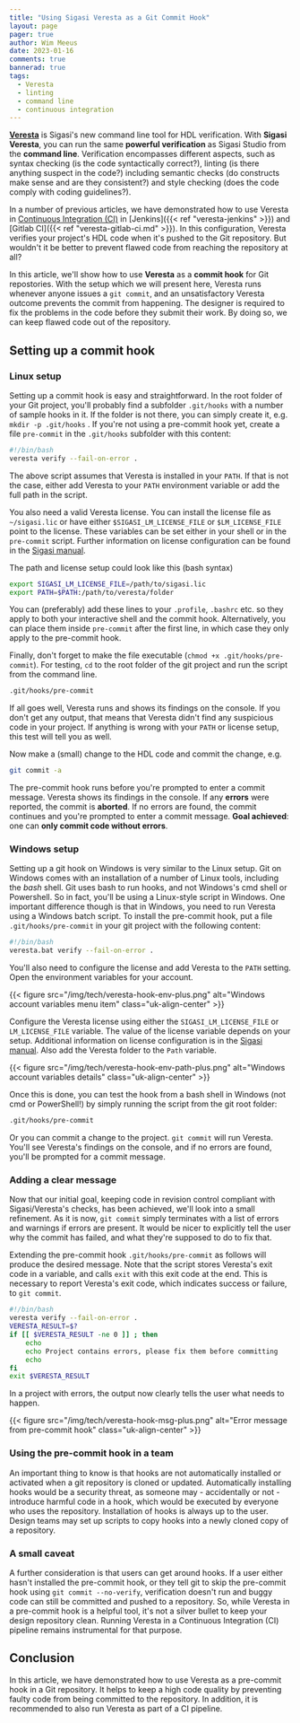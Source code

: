 ```yaml
---
title: "Using Sigasi Veresta as a Git Commit Hook"
layout: page 
pager: true
author: Wim Meeus
date: 2023-01-16
comments: true
bannerad: true
tags:
  - Veresta
  - linting
  - command line
  - continuous integration
---
```


[**Veresta**](https://www.sigasi.com/veresta) is Sigasi's new command
line tool for HDL verification.  With **Sigasi Veresta**, you can run
the same **powerful verification** as Sigasi Studio from the
**command line**.  Verification encompasses different aspects, such as
syntax checking (is the code syntactically correct?), linting (is there
anything suspect in the code?) including semantic checks (do constructs
make sense and are they consistent?) and style checking (does the code
comply with coding guidelines?).

In a number of previous articles, we have demonstrated how to use
Veresta in [Continuous Integration
(CI)](https://en.wikipedia.org/wiki/Continuous_integration) in
[Jenkins]({{< ref "veresta-jenkins" >}}) and [Gitlab CI]({{< ref "veresta-gitlab-ci.md" >}}).  In
this configuration, Veresta verifies your project's HDL code when
it's pushed to the Git repository.  But wouldn't it be better to prevent
flawed code from reaching the repository at all?

In this article, we'll show how to use **Veresta** as a **commit
hook** for Git repostories.  With the setup which we will present
here, Veresta runs whenever anyone issues a `git commit`, and an
unsatisfactory Veresta outcome prevents the commit from happening.
The designer is required to fix the problems in the code before they
submit their work.  By doing so, we can keep flawed code out of the
repository.

## Setting up a commit hook

### Linux setup

Setting up a commit hook is easy and straightforward. In the root
folder of your Git project, you'll probably find a subfolder
`.git/hooks` with a number of sample hooks in it.  If the folder is
not there, you can simply create it, e.g. `mkdir -p .git/hooks` .  If
you're not using a pre-commit hook yet, create a file `pre-commit` in
the `.git/hooks` subfolder with this content:

```sh
#!/bin/bash
veresta verify --fail-on-error .
```

The above script assumes that Veresta is installed in your `PATH`. If
that is not the case, either add Veresta to your `PATH` environment
variable or add the full path in the script.

You also need a valid Veresta license. You can install the license
file as `~/sigasi.lic` or have either `$SIGASI_LM_LICENSE_FILE` or
`$LM_LICENSE_FILE` point to the license. These variables can be set
either in your shell or in the `pre-commit` script.  Further
information on license configuration can be found in the [Sigasi
manual](/manual/eclipse/license-key/).

The path and license setup could look like this (bash syntax)

```sh
export SIGASI_LM_LICENSE_FILE=/path/to/sigasi.lic
export PATH=$PATH:/path/to/veresta/folder
```

You can (preferably) add these lines to your `.profile`, `.bashrc`
etc. so they apply to both your interactive shell and the commit
hook. Alternatively, you can place them inside `pre-commit` after the
first line, in which case they only apply to the pre-commit hook.

Finally, don't forget to make the file executable (`chmod +x
.git/hooks/pre-commit`).  For testing, `cd` to the root folder of the
git project and run the script from the command line.

```sh
.git/hooks/pre-commit
```

If all goes well, Veresta runs and shows its findings on the console.
If you don't get any output, that means that Veresta didn't find
any suspicious code in your project. If anything is wrong with
your `PATH` or license setup, this test will tell you as well.

Now make a (small) change to the HDL code and commit the change, e.g.

```sh
git commit -a
```

The pre-commit hook runs before you're prompted to enter a commit
message. Veresta shows its findings in the console. If any **errors**
were reported, the commit is **aborted**. If no errors are found, the
commit continues and you're prompted to enter a commit message. **Goal
achieved**: one can **only commit code without errors**.

### Windows setup

Setting up a git hook on Windows is very similar to the Linux
setup. Git on Windows comes with an installation of a number of Linux
tools, including the *bash* shell. Git uses bash to run hooks, and not
Windows's cmd shell or Powershell. So in fact, you'll be using a
Linux-style script in Windows. One important difference though is that
in Windows, you need to run Veresta using a Windows batch script. To
install the pre-commit hook, put a file `.git/hooks/pre-commit` in
your git project with the following content:

```sh
#!/bin/bash
veresta.bat verify --fail-on-error .
```

You'll also need to configure the license and add Veresta to the
`PATH` setting. Open the environment variables for your account.

{{< figure src="/img/tech/veresta-hook-env-plus.png" alt="Windows account variables menu item" class="uk-align-center" >}}

Configure the Veresta license using either the
`SIGASI_LM_LICENSE_FILE` or `LM_LICENSE_FILE` variable. The value of
the license variable depends on your setup. Additional information on
license configuration is in the [Sigasi
manual](/manual/eclipse/license-key/). Also add the Veresta folder to the
`Path` variable.

{{< figure src="/img/tech/veresta-hook-env-path-plus.png" alt="Windows account variables details" class="uk-align-center" >}}

Once this is done, you can test the hook from a bash shell in Windows
(not cmd or PowerShell!) by simply running the script from the git
root folder:

```sh
.git/hooks/pre-commit
```

Or you can commit a change to the project. `git commit` will run
Veresta. You'll see Veresta's findings on the console, and if no
errors are found, you'll be prompted for a commit message.

### Adding a clear message

Now that our initial goal, keeping code in revision control compliant
with Sigasi/Veresta's checks, has been achieved, we'll look into a
small refinement.  As it is now, `git commit` simply terminates with a
list of errors and warnings if errors are present.  It would be nicer
to explicitly tell the user why the commit has failed, and what
they're supposed to do to fix that.

Extending the pre-commit hook `.git/hooks/pre-commit` as follows will
produce the desired message.  Note that the script stores Veresta's
exit code in a variable, and calls `exit` with this exit code at the
end. This is necessary to report Veresta's exit code, which indicates
success or failure, to `git commit`.

```sh
#!/bin/bash
veresta verify --fail-on-error .
VERESTA_RESULT=$?
if [[ $VERESTA_RESULT -ne 0 ]] ; then
    echo
    echo Project contains errors, please fix them before committing
    echo
fi
exit $VERESTA_RESULT
```

In a project with errors, the output now clearly tells the user what needs to happen.

{{< figure src="/img/tech/veresta-hook-msg-plus.png" alt="Error message from pre-commit hook" class="uk-align-center" >}}

### Using the pre-commit hook in a team

An important thing to know is that hooks are not automatically
installed or activated when a git repository is cloned or updated.
Automatically installing hooks would be a security threat, as someone
may - accidentally or not - introduce harmful code in a hook, which
would be executed by everyone who uses the repository.  Installation
of hooks is always up to the user.  Design teams may set up scripts to
copy hooks into a newly cloned copy of a repository.

### A small caveat

A further consideration is that users can get around hooks. If a user
either hasn't installed the pre-commit hook, or they tell git to skip
the pre-commit hook using `git commit --no-verify`, verification
doesn't run and buggy code can still be committed and pushed to a
repository. So, while Veresta in a pre-commit hook is a helpful tool,
it's not a silver bullet to keep your design repository clean.
Running Veresta in a Continuous Integration (CI) pipeline remains
instrumental for that purpose.

## Conclusion

In this article, we have demonstrated how to use Veresta as a
pre-commit hook in a Git repository.  It helps to keep a high code
quality by preventing faulty code from being committed to the
repository.  In addition, it is recommended to also run Veresta as
part of a CI pipeline.